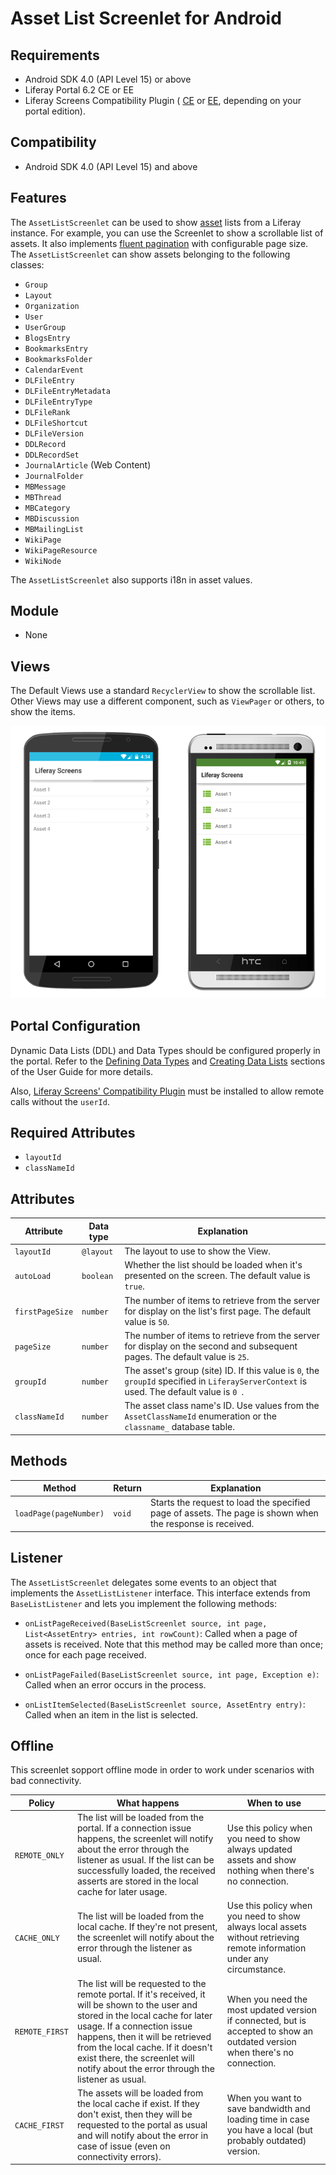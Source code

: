 # Asset List Screenlet for Android [](id=assetlistscreenlet-for-android)

## Requirements [](id=requirements)

- Android SDK 4.0 (API Level 15) or above
- Liferay Portal 6.2 CE or EE
- Liferay Screens Compatibility Plugin (
  [CE](http://www.liferay.com/marketplace/-/mp/application/54365664) or 
  [EE](http://www.liferay.com/marketplace/-/mp/application/54369726), 
  depending on your portal edition). 

## Compatibility [](id=compatibility)

- Android SDK 4.0 (API Level 15) and above

## Features [](id=features)

The `AssetListScreenlet` can be used to show [asset](/tutorials/-/knowledge_base/6-2/asset-framework) 
lists from a Liferay instance. For example, you can use the Screenlet to show a 
scrollable list of assets. It also implements [fluent pagination](http://www.iosnomad.com/blog/2014/4/21/fluent-pagination) 
with configurable page size. The `AssetListScreenlet` can show assets belonging 
to the following classes:

- `Group`
- `Layout`
- `Organization`
- `User`
- `UserGroup`
- `BlogsEntry`
- `BookmarksEntry`
- `BookmarksFolder`
- `CalendarEvent`
- `DLFileEntry`
- `DLFileEntryMetadata`
- `DLFileEntryType`
- `DLFileRank`
- `DLFileShortcut`
- `DLFileVersion`
- `DDLRecord`
- `DDLRecordSet`
- `JournalArticle` (Web Content)
- `JournalFolder`
- `MBMessage`
- `MBThread`
- `MBCategory`
- `MBDiscussion`
- `MBMailingList`
- `WikiPage`
- `WikiPageResource`
- `WikiNode`

The `AssetListScreenlet` also supports i18n in asset values.

## Module [](id=module)

- None

## Views [](id=views)

The Default Views use a standard `RecyclerView` to show the scrollable list. 
Other Views may use a different component, such as `ViewPager` or others, to 
show the items.

![`AssetListScreenlet` using the Default and Material Viewsets.](../../images/screens-android-assetlist.png)

## Portal Configuration [](id=portal-configuration)

Dynamic Data Lists (DDL) and Data Types should be configured properly in the 
portal. Refer to the [Defining Data Types](/portal/-/knowledge_base/6-2/building-a-list-platform-in-liferay-and-defining-data-) 
and [Creating Data Lists](/portal/-/knowledge_base/6-2/creating-data-lists) 
sections of the User Guide for more details.

Also, [Liferay Screens' Compatibility Plugin](https://github.com/liferay/liferay-screens/tree/master/portal) 
must be installed to allow remote calls without the `userId`.

## Required Attributes [](id=required-attributes)

- `layoutId`
- `classNameId`

## Attributes [](id=attributes)

| Attribute | Data type | Explanation |
|-----------|-----------|-------------| 
| `layoutId` | `@layout` | The layout to use to show the View.|
| `autoLoad` | `boolean` | Whether the list should be loaded when it's presented on the screen. The default value is `true`. |
|  `firstPageSize` | `number` | The number of items to retrieve from the server for display on the list's first page. The default value is `50`. |
| `pageSize` | `number` | The number of items to retrieve from the server for display on the second and subsequent pages. The default value is `25`. |
| `groupId` | `number` | The asset's group (site) ID. If this value is `0`, the `groupId` specified in `LiferayServerContext` is used. The default value is `0 `. |
| `classNameId` | `number` | The asset class name's ID. Use values from the `AssetClassNameId` enumeration or the `classname_` database table. |

## Methods [](id=methods)

| Method | Return | Explanation |
|-----------|-----------|-------------| 
| `loadPage(pageNumber)` | `void` | Starts the request to load the specified page of assets. The page is shown when the response is received. |

## Listener [](id=listener)

The `AssetListScreenlet` delegates some events to an object that implements the 
`AssetListListener` interface. This interface extends from `BaseListListener` 
and lets you implement the following methods:

- `onListPageReceived(BaseListScreenlet source, int page, 
  List<AssetEntry> entries, int rowCount)`: Called when a page of assets is 
  received. Note that this method may be called more than once; once for each 
  page received.

- `onListPageFailed(BaseListScreenlet source, int page, Exception e)`: Called 
  when an error occurs in the process.

- `onListItemSelected(BaseListScreenlet source, AssetEntry entry)`: Called when 
  an item in the list is selected.

## Offline [](id=offline)

This screenlet sopport offline mode in order to work under scenarios with bad connectivity.

| Policy | What happens | When to use |
|--------|--------------|-------------|
| `REMOTE_ONLY` | The list will be loaded from the portal. If a connection issue happens, the screenlet will notify about the error through the listener as usual. If the list can be successfully loaded, the received asserts are stored in the local cache for later usage.| Use this policy when you need to show always updated assets and show nothing when there's no connection.|
| `CACHE_ONLY` | The list will be loaded from the local cache. If they're not present, the screenlet will notify about the error through the listener as usual.| Use this policy when you need to show always local assets without retrieving remote information under any circumstance.|
| `REMOTE_FIRST` | The list will be requested to the remote portal. If it's received, it will be shown to the user and stored in the local cache for later usage. If a connection issue happens, then it will be retrieved from the local cache. If it doesn't exist there, the screenlet will notify about the error through the listener as usual. | When you need the most updated version if connected, but is accepted to show an outdated version when there's no connection.|
| `CACHE_FIRST` | The assets will be loaded from the local cache if exist. If they don't exist, then they will be requested to the portal as usual and will notify about the error in case of issue (even on connectivity errors).| When you want to save bandwidth and loading time in case you have a local (but probably outdated) version.|
